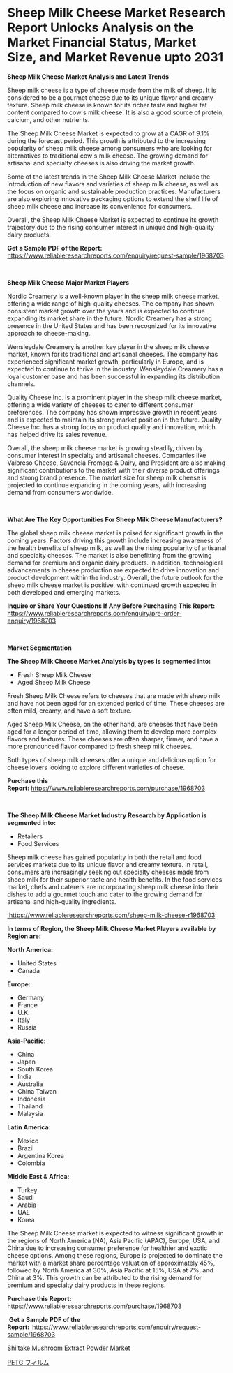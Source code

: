 <p><h1>Sheep Milk Cheese Market Research Report Unlocks Analysis on the Market Financial Status, Market Size, and Market Revenue upto 2031</h1></p><p><strong>Sheep Milk Cheese Market Analysis and Latest Trends</strong></p>
<p><p>Sheep milk cheese is a type of cheese made from the milk of sheep. It is considered to be a gourmet cheese due to its unique flavor and creamy texture. Sheep milk cheese is known for its richer taste and higher fat content compared to cow's milk cheese. It is also a good source of protein, calcium, and other nutrients.</p><p>The Sheep Milk Cheese Market is expected to grow at a CAGR of 9.1% during the forecast period. This growth is attributed to the increasing popularity of sheep milk cheese among consumers who are looking for alternatives to traditional cow's milk cheese. The growing demand for artisanal and specialty cheeses is also driving the market growth.</p><p>Some of the latest trends in the Sheep Milk Cheese Market include the introduction of new flavors and varieties of sheep milk cheese, as well as the focus on organic and sustainable production practices. Manufacturers are also exploring innovative packaging options to extend the shelf life of sheep milk cheese and increase its convenience for consumers.</p><p>Overall, the Sheep Milk Cheese Market is expected to continue its growth trajectory due to the rising consumer interest in unique and high-quality dairy products.</p></p>
<p><strong>Get a Sample PDF of the Report:&nbsp;</strong> <a href="https://www.reliableresearchreports.com/enquiry/request-sample/1968703">https://www.reliableresearchreports.com/enquiry/request-sample/1968703</a></p>
<p>&nbsp;</p>
<p><strong>Sheep Milk Cheese Major Market Players</strong></p>
<p><p>Nordic Creamery is a well-known player in the sheep milk cheese market, offering a wide range of high-quality cheeses. The company has shown consistent market growth over the years and is expected to continue expanding its market share in the future. Nordic Creamery has a strong presence in the United States and has been recognized for its innovative approach to cheese-making.</p><p>Wensleydale Creamery is another key player in the sheep milk cheese market, known for its traditional and artisanal cheeses. The company has experienced significant market growth, particularly in Europe, and is expected to continue to thrive in the industry. Wensleydale Creamery has a loyal customer base and has been successful in expanding its distribution channels.</p><p>Quality Cheese Inc. is a prominent player in the sheep milk cheese market, offering a wide variety of cheeses to cater to different consumer preferences. The company has shown impressive growth in recent years and is expected to maintain its strong market position in the future. Quality Cheese Inc. has a strong focus on product quality and innovation, which has helped drive its sales revenue.</p><p>Overall, the sheep milk cheese market is growing steadily, driven by consumer interest in specialty and artisanal cheeses. Companies like Valbreso Cheese, Savencia Fromage & Dairy, and President are also making significant contributions to the market with their diverse product offerings and strong brand presence. The market size for sheep milk cheese is projected to continue expanding in the coming years, with increasing demand from consumers worldwide.</p></p>
<p>&nbsp;</p>
<p><strong>What Are The Key Opportunities For Sheep Milk Cheese Manufacturers?</strong></p>
<p><p>The global sheep milk cheese market is poised for significant growth in the coming years. Factors driving this growth include increasing awareness of the health benefits of sheep milk, as well as the rising popularity of artisanal and specialty cheeses. The market is also benefitting from the growing demand for premium and organic dairy products. In addition, technological advancements in cheese production are expected to drive innovation and product development within the industry. Overall, the future outlook for the sheep milk cheese market is positive, with continued growth expected in both developed and emerging markets.</p></p>
<p><strong>Inquire or Share Your Questions If Any Before Purchasing This Report:</strong> <a href="https://www.reliableresearchreports.com/enquiry/pre-order-enquiry/1968703">https://www.reliableresearchreports.com/enquiry/pre-order-enquiry/1968703</a></p>
<p>&nbsp;</p>
<p><strong>Market Segmentation</strong></p>
<p><strong>The Sheep Milk Cheese Market Analysis by types is segmented into:</strong></p>
<p><ul><li>Fresh Sheep Milk Cheese</li><li>Aged Sheep Milk Cheese</li></ul></p>
<p><p>Fresh Sheep Milk Cheese refers to cheeses that are made with sheep milk and have not been aged for an extended period of time. These cheeses are often mild, creamy, and have a soft texture.</p><p>Aged Sheep Milk Cheese, on the other hand, are cheeses that have been aged for a longer period of time, allowing them to develop more complex flavors and textures. These cheeses are often sharper, firmer, and have a more pronounced flavor compared to fresh sheep milk cheeses.</p><p>Both types of sheep milk cheeses offer a unique and delicious option for cheese lovers looking to explore different varieties of cheese.</p></p>
<p><strong>Purchase this Report:&nbsp;</strong><a href="https://www.reliableresearchreports.com/purchase/1968703">https://www.reliableresearchreports.com/purchase/1968703</a></p>
<p>&nbsp;</p>
<p><strong>The Sheep Milk Cheese Market Industry Research by Application is segmented into:</strong></p>
<p><ul><li>Retailers</li><li>Food Services</li></ul></p>
<p><p>Sheep milk cheese has gained popularity in both the retail and food services markets due to its unique flavor and creamy texture. In retail, consumers are increasingly seeking out specialty cheeses made from sheep milk for their superior taste and health benefits. In the food services market, chefs and caterers are incorporating sheep milk cheese into their dishes to add a gourmet touch and cater to the growing demand for artisanal and high-quality ingredients.</p></p>
<p><a href="https://www.reliableresearchreports.com/sheep-milk-cheese-r1968703">&nbsp;https://www.reliableresearchreports.com/sheep-milk-cheese-r1968703</a></p>
<p><strong>In terms of Region, the Sheep Milk Cheese Market Players available by Region are:</strong></p>
<p>
    <p> <strong> North America: </strong>
        <ul>
            <li>United States</li>
            <li>Canada</li>
        </ul>
        </p> 
    <p> <strong> Europe: </strong>
        <ul>
            <li>Germany</li>
            <li>France</li>
            <li>U.K.</li>
            <li>Italy</li>
            <li>Russia</li>
        </ul>
        </p> 
    <p> <strong> Asia-Pacific: </strong>
        <ul>
            <li>China</li>
            <li>Japan</li>
            <li>South Korea</li>
            <li>India</li>
            <li>Australia</li>
            <li>China Taiwan</li>
            <li>Indonesia</li>
            <li>Thailand</li>
            <li>Malaysia</li>
        </ul>
        </p> 
    <p> <strong> Latin America: </strong>
        <ul>
            <li>Mexico</li>
            <li>Brazil</li>
            <li>Argentina Korea</li>
            <li>Colombia</li>
        </ul>
        </p> 
    <p> <strong> Middle East & Africa: </strong>
        <ul>
            <li>Turkey</li>
            <li>Saudi</li>
            <li>Arabia</li>
            <li>UAE</li>
            <li>Korea</li>
        </ul>
    </p>
    </p>
<p><p>The Sheep Milk Cheese market is expected to witness significant growth in the regions of North America (NA), Asia Pacific (APAC), Europe, USA, and China due to increasing consumer preference for healthier and exotic cheese options. Among these regions, Europe is projected to dominate the market with a market share percentage valuation of approximately 45%, followed by North America at 30%, Asia Pacific at 15%, USA at 7%, and China at 3%. This growth can be attributed to the rising demand for premium and specialty dairy products in these regions.</p></p>
<p><strong>Purchase this Report: </strong><a href="https://www.reliableresearchreports.com/purchase/1968703">https://www.reliableresearchreports.com/purchase/1968703</a></p>
<p>&nbsp;<strong>Get a Sample PDF of the Report:&nbsp;&nbsp;</strong><a href="https://www.reliableresearchreports.com/enquiry/request-sample/1968703">https://www.reliableresearchreports.com/enquiry/request-sample/1968703</a></p>
<p><strong></strong></p>
<p><p><a href="https://github.com/santosh758595/Market-Research-Report-List-4/blob/main/shiitake-mushroom-extract-powder-market.md">Shiitake Mushroom Extract Powder Market</a></p><p><a href="https://github.com/avwofrml53535/Market-Research-Report-List-1/blob/main/754882819134.md">PETG フィルム</a></p></p>